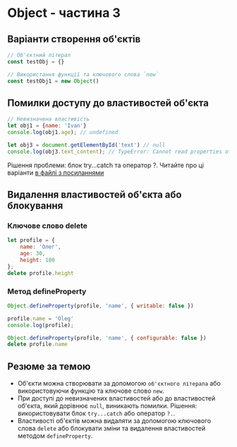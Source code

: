 # Object - частина 3

## Варіанти створення об'єктів

```javascript
// Об'єктний літерал
const testObj = {}

// Використання функції та ключового слова `new`
const testObj1 = new Object()
```

## Помилки доступу до властивостей об'єкта

```javascript
// Невизначена властивість
let obj1 = {name: 'Ivan'}
console.log(obj1.age); // undefined

let obj3 = document.getElementById('text') // null
console.log(obj3.text_content); // TypeError: Cannot read properties of null (reading 'text_content')

```
Рішення проблеми: блок try...catch та оператор ?. Читайте про ці варіанти [в файлі з посиланнями](./ejs12-links.md) 

## Видалення властивостей об'єкта або блокування
### Ключове слово delete
```javascript
let profile = {
    name: 'Олег',
    age: 30,
    height: 180
};
delete profile.height

```
### Метод defineProperty
```javascript
Object.defineProperty(profile, 'name', { writable: false })

profile.name = 'Oleg'
console.log(profile);

Object.defineProperty(profile, 'name', { configurable: false })
delete profile.name

```

## Резюме за темою
- Об'єкти можна створювати за допомогою `об'єктного літерала` або використовуючи функцію та ключове слово `new`.
- При доступі до невизначених властивостей або до властивостей об'єкта, який дорівнює `null`, виникають помилки. Рішення: використовувати блок `try...catch` або оператор `?.`.
- Властивості об'єктів можна видаляти за допомогою ключового слова `delete` або блокувати зміни та видалення властивостей методом `defineProperty`.
